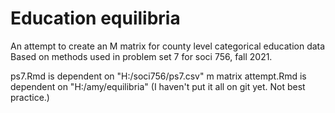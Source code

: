# Education equilibria 

An attempt to create an M matrix for county level categorical education data 
Based on methods used in problem set 7 for soci 756, fall 2021.
 
ps7.Rmd is dependent on "H:/soci756/ps7.csv"
m matrix attempt.Rmd is dependent on "H:/amy/equilibria" 
(I haven't put it all on git yet. Not best practice.) 
